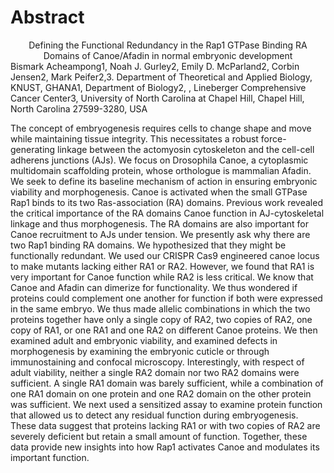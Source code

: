 # Abstract

<center>Defining the Functional Redundancy in the Rap1 GTPase Binding RA Domains of Canoe/Afadin in normal embryonic development</center>
Bismark Acheampong1, Noah J. Gurley2, Emily D. McParland2, Corbin Jensen2, Mark Peifer2,3.
Department of Theoretical and Applied Biology, KNUST, GHANA1, Department of Biology2, , Lineberger Comprehensive Cancer Center3, University of North Carolina at Chapel Hill, Chapel Hill, North Carolina 27599-3280, USA

The concept of embryogenesis requires cells to change shape and move while maintaining tissue integrity. This necessitates a robust force-generating linkage between the actomyosin cytoskeleton and the cell-cell adherens junctions (AJs). We focus on Drosophila Canoe, a cytoplasmic multidomain scaffolding protein, whose orthologue is mammalian Afadin. We seek to define its baseline mechanism of action in ensuring embryonic viability and morphogenesis. Canoe is activated when the small GTPase Rap1 binds to its two Ras-association (RA) domains. Previous work revealed the critical importance of the RA domains Canoe function in AJ-cytoskeletal linkage and thus morphogenesis.  The RA domains are also important for Canoe recruitment to AJs under tension. We presently ask why there are two Rap1 binding RA domains.  We hypothesized that they might be functionally redundant. We used our CRISPR Cas9 engineered canoe locus to make mutants lacking either RA1 or RA2.  However, we found that RA1 is very important for Canoe function while RA2 is less critical.  We know that Canoe and Afadin can dimerize for functionality. We thus wondered if proteins could complement one another for function if both were expressed in the same embryo.  We thus made allelic combinations in which the two proteins together have only a single copy of RA2, two copies of RA2, one copy of RA1, or one RA1 and one RA2 on different Canoe proteins.  We then examined adult and embryonic viability, and examined defects in morphogenesis by examining the embryonic cuticle or through immunostaining and confocal microscopy. Interestingly, with respect of adult viability, neither a single RA2 domain nor two RA2 domains were sufficient.  A single RA1 domain was barely sufficient, while a combination of one RA1 domain on one protein and one RA2 domain on the other protein was sufficient.  We next used a sensitized assay to examine protein function that allowed us to detect any residual function during embryogenesis.  These data suggest that proteins lacking RA1 or with two copies of RA2 are severely deficient but retain a small amount of function.  Together, these data provide new insights into how Rap1 activates Canoe and modulates its important function. 
 
